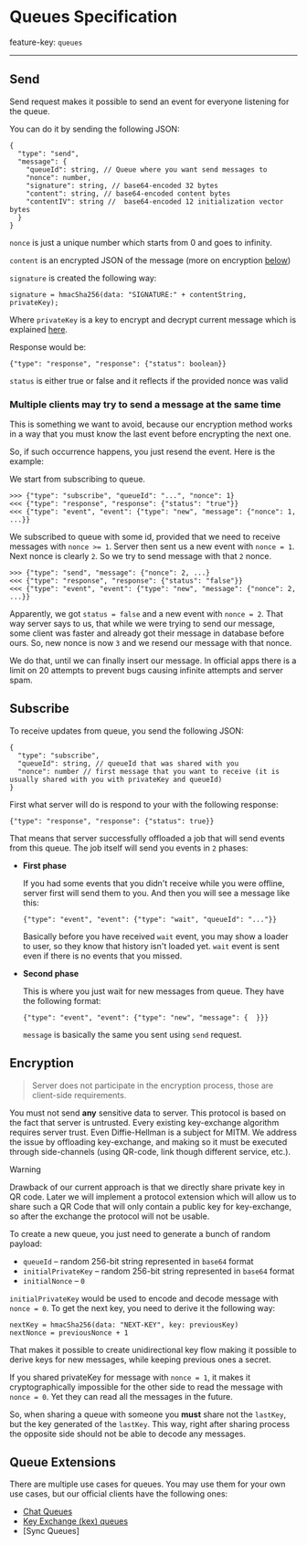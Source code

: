 # Queues Specification

feature-key: `queues`

---

## Send

Send request makes it possible to send an event for everyone listening for the
queue. 

You can do it by sending the following JSON:

```
{
  "type": "send",
  "message": {
    "queueId": string, // Queue where you want send messages to
    "nonce": number,
    "signature": string, // base64-encoded 32 bytes 
    "content": string, // base64-encoded content bytes
    "contentIV": string //  base64-encoded 12 initialization vector bytes
  }
}
```

`nonce` is just a unique number which starts from 0 and goes to infinity.

`content` is an encrypted JSON of the message (more on encryption [below](#encryption))

`signature` is created the following way:

```
signature = hmacSha256(data: "SIGNATURE:" + contentString, privateKey);
```

Where `privateKey` is a key to encrypt and decrypt current message which is
explained [here](#encryption).

Response would be:

```
{"type": "response", "response": {"status": boolean}}
```

`status` is either true or false and it reflects if the provided nonce was valid

### Multiple clients may try to send a message at the same time

This is something we want to avoid, because our encryption method works in a way
that you must know the last event before encrypting the next one.

So, if such occurrence happens, you just resend the event. Here is the example:

We start from subscribing to queue.

```
>>> {"type": "subscribe", "queueId": "...", "nonce": 1}
<<< {"type": "response", "response": {"status": "true"}} 
<<< {"type": "event", "event": {"type": "new", "message": {"nonce": 1, ...}}
```

We subscribed to queue with some id, provided that we need to receive messages
with `nonce >= 1`. Server then sent us a new event with `nonce = 1`. Next
nonce is clearly `2`. So we try to send message with that `2` nonce.

```
>>> {"type": "send", "message": {"nonce": 2, ...}
<<< {"type": "response", "response": {"status": "false"}} 
<<< {"type": "event", "event": {"type": "new", "message": {"nonce": 2, ...}}
```

Apparently, we got `status = false` and a new event with `nonce = 2`. That way server says to us,
that while we were trying to send our message, some client was faster and already got their message
in database before ours. So, new nonce is now `3` and we resend our message with that nonce.

We do that, until we can finally insert our message. In official apps there is a limit on 20 attempts
to prevent bugs causing infinite attempts and server spam.

## Subscribe

To receive updates from queue, you send the following JSON:

```
{
  "type": "subscribe", 
  "queueId": string, // queueId that was shared with you
  "nonce": number // first message that you want to receive (it is usually shared with you with privateKey and queueId)
}
```

First what server will do is respond to your with the following response:

```
{"type": "response", "response": {"status": true}}
```

That means that server successfully offloaded a job that will send events from this queue.
The job itself will send you events in `2` phases:

- **First phase**
  
  If you had some events that you didn't receive while you were offline, server first will
  send them to you. And then you will see a message like this:
  ```
  {"type": "event", "event": {"type": "wait", "queueId": "..."}}
  ```
  Basically before you have received `wait` event, you may show a loader to user, so
  they know that history isn't loaded yet. `wait` event is sent even if there is no events that
  you missed.

- **Second phase**

  This is where you just wait for new messages from queue. They have the following format:
  ```
  {"type": "event", "event": {"type": "new", "message": {  }}}
  ```
  `message` is basically the same you sent using `send` request.

## Encryption

> Server does not participate in the encryption process, those are client-side requirements.

You must not send **any** sensitive data to server. This protocol is based on
the fact that server is untrusted. Every existing key-exchange algorithm 
requires server trust. Even Diffie-Hellman is a subject for MITM. 
We address the issue by offloading key-exchange, and making so it must be executed 
through side-channels (using QR-code, link though different service, etc.).

> [!WARNING]
> Drawback of our current approach is that we directly share private key in QR 
> code. Later we will implement a protocol extension which will allow us to 
> share such a QR Code that will only contain a public key for key-exchange, so
> after the exchange the protocol will not be usable.

To create a new queue, you just need to generate a bunch of random payload:

- `queueId` – random 256-bit string represented in `base64` format
- `initialPrivateKey` – random 256-bit string represented in `base64` format
- `initialNonce` – `0`

`initialPrivateKey` would be used to encode and decode message with `nonce = 0`.
To get the next key, you need to derive it the following way:

```
nextKey = hmacSha256(data: "NEXT-KEY", key: previousKey)
nextNonce = previousNonce + 1
```

That makes it possible to create unidirectional key flow making it possible to
derive keys for new messages, while keeping previous ones a secret.

If you shared privateKey for message with `nonce = 1`, it makes it cryptographically 
impossible for the other side to read the message with `nonce = 0`. Yet they can
read all the messages in the future.

So, when sharing a queue with someone you **must** share not the `lastKey`, but
the key generated of the `lastKey`. This way, right after sharing process the opposite
side should not be able to decode any messages.

## Queue Extensions

There are multiple use cases for queues. You may use them for your own use cases,
but our official clients have the following ones:

- [Chat Queues](chat/README.md)
- [Key Exchange (kex) queues](kex/README.md)
- [Sync Queues]
